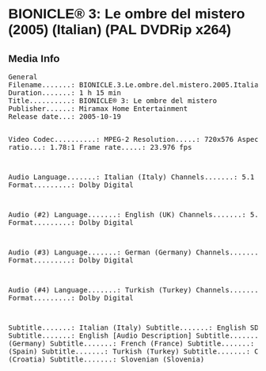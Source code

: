 <div lang="it-IT" style="font-family: Helvetica, sans-serif;">
<h1>BIONICLE® 3: Le ombre del mistero (2005) (Italian) (PAL DVDRip x264)</h1>

<h2>Media Info</h2>
<pre>
General
Filename.......: BIONICLE.3.Le.ombre.del.mistero.2005.Italian.PAL.DVDRip.x264.mkv
Duration.......: 1 h 15 min
Title..........: BIONICLE® 3: Le ombre del mistero
Publisher......: Miramax Home Entertainment
Release date...: 2005-10-19

Video
Codec..........: MPEG-2
Resolution.....: 720x576
Aspect ratio...: 1.78:1
Frame rate.....: 23.976 fps

Audio
Language.......: Italian (Italy)
Channels.......: 5.1
Format.........: Dolby Digital

Audio (#2)
Language.......: English (UK)
Channels.......: 5.1
Format.........: Dolby Digital

Audio (#3)
Language.......: German (Germany)
Channels.......: 5.1
Format.........: Dolby Digital

Audio (#4)
Language.......: Turkish (Turkey)
Channels.......: 5.1
Format.........: Dolby Digital

Subtitle.......: Italian (Italy)
Subtitle.......: English SDH
Subtitle.......: English [Audio Description]
Subtitle.......: German (Germany)
Subtitle.......: French (France)
Subtitle.......: Spanish (Spain)
Subtitle.......: Turkish (Turkey)
Subtitle.......: Croatian (Croatia)
Subtitle.......: Slovenian (Slovenia)
</pre>
</div>